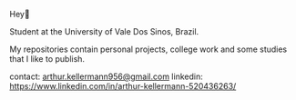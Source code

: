 Hey👋

<!--
**ArthurKellermann/arthurkellermann** is a ✨ _special_ ✨ repository because its `README.md` (this file) appears on your GitHub profile.

Here are some ideas to get you started:

- 🔭 I’m currently working on ...
- 🌱 I’m currently learning ...
- 👯 I’m looking to collaborate on ...
- 🤔 I’m looking for help with ...
- 💬 Ask me about ...
- 📫 How to reach me: ...
- 😄 Pronouns: ...
- ⚡ Fun fact: ...
-->

Student at the University of Vale Dos Sinos, Brazil.

My repositories contain personal projects, college work and some studies that I like to publish.

contact: arthur.kellermann956@gmail.com
linkedin: https://www.linkedin.com/in/arthur-kellermann-520436263/
